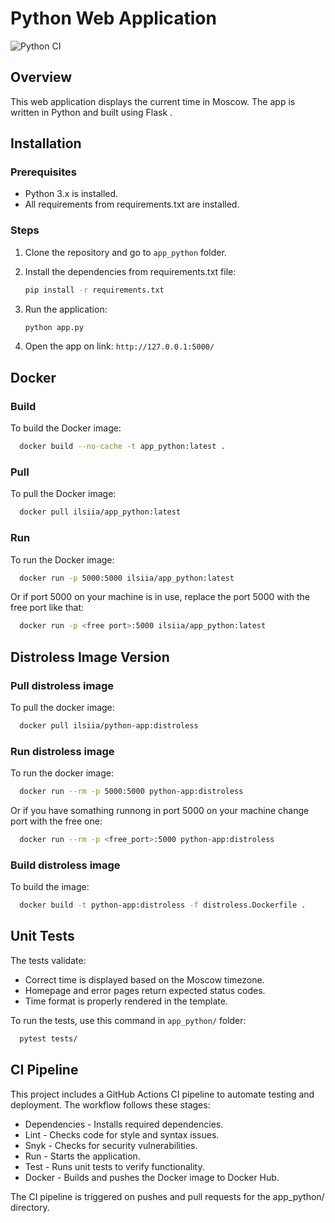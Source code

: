# Python Web Application

![Python CI](https://github.com/IlsiyaNasibullina/S25-core-course-labs/actions/workflows/app_python.yml/badge.svg)

## Overview

This web application displays the current time in Moscow. The app is written in Python and built using Flask .

## Installation

### Prerequisites

- Python 3.x is installed.
- All requirements from requirements.txt are installed.

### Steps

1. Clone the repository and go to `app_python` folder.
2. Install the dependencies from requirements.txt file:

   ```bash
   pip install -r requirements.txt
   ```

3. Run the application:

   ```bash
   python app.py
   ```

4. Open the app on link:
`http://127.0.0.1:5000/`
  
## Docker

### Build

To build the Docker image:

```bash
  docker build --no-cache -t app_python:latest .
```

### Pull

To pull the Docker image:

```bash
  docker pull ilsiia/app_python:latest  
```

### Run

To run the Docker image:

```bash
  docker run -p 5000:5000 ilsiia/app_python:latest
```

Or if port 5000 on your machine is in use, replace the port 5000 with the free port like that:

```bash
  docker run -p <free port>:5000 ilsiia/app_python:latest
```

## Distroless Image Version

### Pull distroless image

To pull the docker image:

```bash
  docker pull ilsiia/python-app:distroless
```

### Run distroless image

To run the docker image:

```bash
  docker run --rm -p 5000:5000 python-app:distroless
```

Or if you have somathing runnong in port 5000 on your machine change port with the free one:

```bash
  docker run --rm -p <free_port>:5000 python-app:distroless
```

### Build distroless image

To build the image:

```bash
  docker build -t python-app:distroless -f distroless.Dockerfile .
```

## Unit Tests

The tests validate:

- Correct time is displayed based on the Moscow timezone.
- Homepage and error pages return expected status codes.
- Time format is properly rendered in the template.

To run the tests, use this command in `app_python/` folder:

```bash
  pytest tests/
```

## CI Pipeline

This project includes a GitHub Actions CI pipeline to automate testing and deployment. The workflow follows these stages:

- Dependencies - Installs required dependencies.
- Lint - Checks code for style and syntax issues.
- Snyk - Checks for security vulnerabilities.
- Run - Starts the application.
- Test - Runs unit tests to verify functionality.
- Docker - Builds and pushes the Docker image to Docker Hub.

The CI pipeline is triggered on pushes and pull requests for the app_python/ directory.

